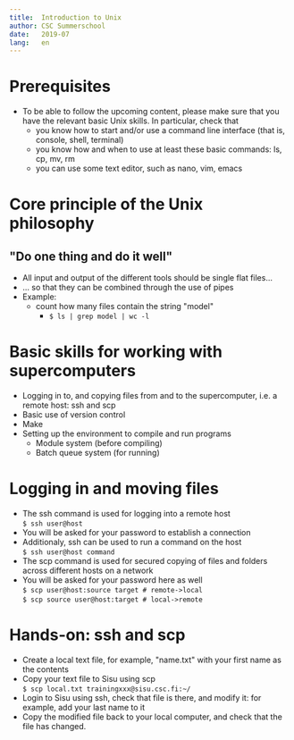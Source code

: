 ```yaml
---
title:  Introduction to Unix
author: CSC Summerschool 
date:   2019-07
lang:   en
---
```



# Prerequisites
- To be able to follow the upcoming content, please make sure that you have the relevant basic Unix skills. In particular, check that
	- you know how to start and/or use a command line interface (that is, console, shell, terminal)
	- you know how and when to use at least these basic commands: ls, cp, mv, rm
	- you can use some text editor, such as nano, vim, emacs


# Core principle of the Unix philosophy
## "Do one thing and do it well"
- All input and output of the different tools should be single flat files...
- ... so that they can be combined through the use of pipes
- Example:
	*  count how many files contain the string "model"
		- `$ ls | grep model | wc -l`

# Basic skills for working with supercomputers
- Logging in to, and copying files from and to the supercomputer, i.e. a remote host: ssh and scp
- Basic use of version control
- Make
- Setting up the environment to compile and run programs
	- Module system (before compiling)
	- Batch queue system (for running)

# Logging in and moving files
- The ssh command is used for logging into a remote host   
`$ ssh user@host`
- You will be asked for your password to establish a connection
- Additionaly, ssh can be used to run a command on the host  
`$ ssh user@host command`
- The scp command is used for secured copying of files and folders across different hosts on a network
- You  will be asked for your password here as well  
`$ scp user@host:source target # remote->local`  
`$ scp source user@host:target # local->remote`

# Hands-on: ssh and scp 

- Create a local text file, for example, "name.txt" with your first name as the contents
- Copy your text file to Sisu using scp  
	`$ scp local.txt trainingxxx@sisu.csc.fi:~/`
- Login to Sisu using ssh, check that file is there, and modify it: for example, add your last name to it
- Copy the modified file back to your local computer, and check that the file has changed.
